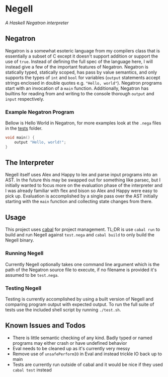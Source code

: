 # Negell
*A Haskell Negatron interpreter*

## Negatron
Negatron is a somewhat esoteric language from my compilers class that is essentially a subset of C except it doesn't support addition or support the use of `true`. Instead of defining the full spec of the language here, I will instead give a few of the important features of Negatron. Negatron is statically typed, statically scoped, has pass by value semantics, and only supports the types of `int` and `bool` for variables (`output` statements accept strings enclosed in double quotes e.g. `"Hello, world"`). Negatron programs start with an invocation of a `main` function. Additionally, Negatron has builtins for reading from and writing to the console thorough `output` and `input` respectively.

### Example Negatron Program
Bellow is Hello World in Negatron, for more examples look at the `.nega` files in the [tests](./tests) folder.
```c
void main() {
    output "Hello, world!";
}
```

## The Interpreter
Negell itself uses Alex and Happy to lex and parse input programs into an AST. In the future this may be swapped out for something like parsec, but I initially wanted to focus more on the evaluation phase of the interpreter and I was already familiar with flex and bison so Alex and Happy were easy to pick up. Evaluation is accomplished by a single pass over the AST initially starting with the `main` function and collecting state changes from there.

## Usage
This project uses [cabal](https://www.haskell.org/cabal/) for project management. TL;DR is use `cabal run` to build and run Negell against `test.nega` and `cabal build` to only build the Negell binary.

### Running Negell
Currently Negell optionally takes one command line argument which is the path of the Negatron source file to execute, if no filename is provided it's assumed to be `test.nega`. 

### Testing Negell
Testing is currently accomplished by using a built version of Negell and comparing program output with expected output. To run the full suite of tests use the included shell script by running `./test.sh`.

## Known Issues and Todos
* There is little semantic checking of any kind. Badly typed or named programs may either crash or have undefined behavior
* Eval needs to be cleaned up as it's currently very messy
* Remove use of `unsafePerformIO` in Eval and instead trickle IO back up to main
* Tests are currently run outside of cabal and it would be nice if they used `cabal test` instead

